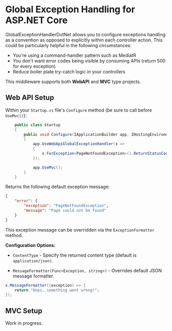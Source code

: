 # Global Exception Handling for ASP.NET Core

GlobalExceptionHandlerDotNet allows you to configure exceptions handling as a convention as opposed to explicitly within each controller action. This could be particularly helpful in the following circumstances:

- You're using a command-handler pattern such as MediatR
- You don't want error codes being visible by consuming APIs (return 500 for every exception)
- Reduce boiler plate try-catch logic in your controllers

This middleware supports both **WebAPI** and **MVC** type projects.

## Web API Setup

Within your `Startup.cs` file's `Configure` method (be sure to call before `UseMvc()`):

```csharp
    public class Startup
    {
        public void Configure(IApplicationBuilder app, IHostingEnvironment env)
        {
            app.UseWebApiGlobalExceptionHandler(x =>
            {
                x.ForException<PageNotFoundException>().ReturnStatusCode(HttpStatusCode.NotFound);
            });

            app.UseMvc();
        }
    }
```

Returns the following default exception message:

```json
{
    "error": {
        "exception": "PageNotFoundException",
        "message": "Page could not be found"
    }
}
```

This exception message can be overridden via the `ExceptionFormatter` method. 

**Configuration Options:**

- `ContentType` - Specify the returned content type (default is `application/json)`.

- `MessageFormatter(Func<Exception, string>)` - Overrides default JSON message formatter.

```csharp
x.MessageFormatter((exception) => {
    return "Oops, something went wrong!";
});
```

## MVC Setup

Work in progress.